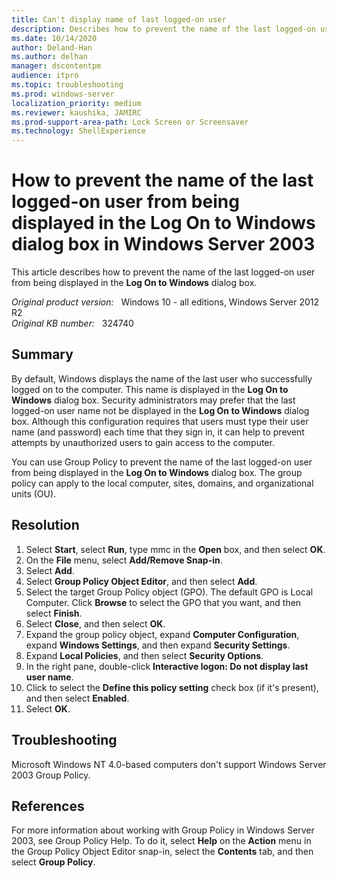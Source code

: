 ```yaml
---
title: Can't display name of last logged-on user
description: Describes how to prevent the name of the last logged-on user from being displayed in the Log On to Windows dialog box.
ms.date: 10/14/2020
author: Deland-Han 
ms.author: delhan
manager: dscontentpm
audience: itpro
ms.topic: troubleshooting
ms.prod: windows-server
localization_priority: medium
ms.reviewer: kaushika, JAMIRC
ms.prod-support-area-path: Lock Screen or Screensaver
ms.technology: ShellExperience
---
```

# How to prevent the name of the last logged-on user from being displayed in the Log On to Windows dialog box in Windows Server 2003  

This article describes how to prevent the name of the last logged-on user from being displayed in the **Log On to Windows** dialog box.

_Original product version:_ &nbsp; Windows 10 - all editions,  Windows Server 2012 R2  
_Original KB number:_ &nbsp; 324740

## Summary

By default, Windows displays the name of the last user who successfully logged on to the computer. This name is displayed in the **Log On to Windows** dialog box. Security administrators may prefer that the last logged-on user name not be displayed in the **Log On to Windows** dialog box. Although this configuration requires that users must type their user name (and password) each time that they sign in, it can help to prevent attempts by unauthorized users to gain access to the computer.

You can use Group Policy to prevent the name of the last logged-on user from being displayed in the **Log On to Windows** dialog box. The group policy can apply to the local computer, sites, domains, and organizational units (OU).

## Resolution

1. Select **Start**, select **Run**, type mmc in the **Open** box, and then select **OK**.
2. On the **File** menu, select **Add/Remove Snap-in**.
3. Select **Add**.
4. Select **Group Policy Object Editor**, and then select **Add**.
5. Select the target Group Policy object (GPO). The default GPO is Local Computer. Click **Browse** to select the GPO that you want, and then select **Finish**.
6. Select **Close**, and then select **OK**.
7. Expand the group policy object, expand **Computer Configuration**, expand **Windows Settings**, and then expand **Security Settings**.
8. Expand **Local Policies**, and then select **Security Options**.
9. In the right pane, double-click **Interactive logon: Do not display last user name**.
10. Click to select the **Define this policy setting** check box (if it's present), and then select **Enabled**.
11. Select **OK**.

## Troubleshooting

Microsoft Windows NT 4.0-based computers don't support Windows Server 2003 Group Policy.

## References

For more information about working with Group Policy in Windows Server 2003, see Group Policy Help. To do it, select **Help** on the **Action** menu in the Group Policy Object Editor snap-in, select the **Contents** tab, and then select **Group Policy**.
